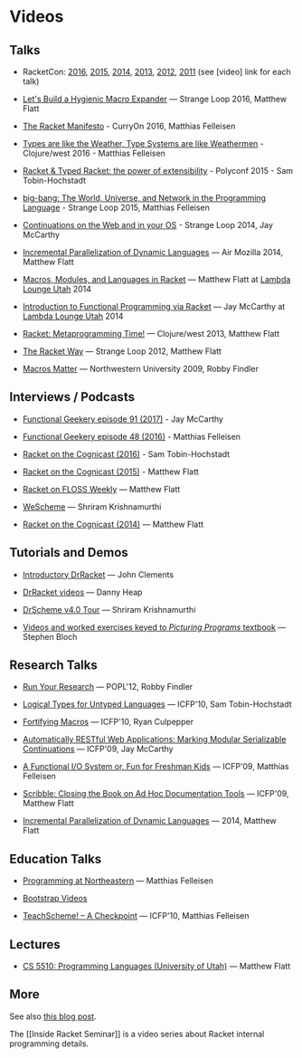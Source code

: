 Videos
======

Talks
-----

 * RacketCon: [2016](http://con.racket-lang.org/), [2015](http://con.racket-lang.org/2015), [2014](http://con.racket-lang.org/2014), [2013](http://con.racket-lang.org/2013), [2012](http://con.racket-lang.org/2012), [2011](http://con.racket-lang.org/2011) 
   (see [video] link for each talk)

 * [Let's Build a Hygienic Macro Expander](https://www.youtube.com/watch?v=Or_yKiI3Ha4) — Strange Loop 2016, Matthew Flatt

 * [The Racket Manifesto](https://www.youtube.com/watch?v=-cLI3GHvLOM) - CurryOn 2016, Matthias Felleisen

 * [Types are like the Weather, Type Systems are like Weathermen](https://www.youtube.com/watch?v=XTl7Jn_kmio) - Clojure/west 2016 - Matthias Felleisen

 * [Racket & Typed Racket: the power of extensibility](https://www.youtube.com/watch?v=vnKCuPVERqY) - Polyconf 2015 - Sam Tobin-Hochstadt

 * [big-bang: The World, Universe, and Network in the Programming Language](https://www.youtube.com/watch?v=ayoofXuKqMY) - Strange Loop 2015, Matthias Felleisen

 * [Continuations on the Web and in your OS](https://www.infoq.com/presentations/continuations-web-os) - Strange Loop 2014, Jay McCarthy

 * [Incremental Parallelization of Dynamic Languages](https://air.mozilla.org/incremental-parallelization-of-dynamic-languages/) — Air Mozilla 2014, Matthew Flatt

 * [Macros, Modules, and Languages in Racket](https://www.youtube.com/watch?v=Z4qn9NFfb9s) — Matthew Flatt at [Lambda Lounge Utah](http://www.meetup.com/Lambda-Lounge-Utah/) 2014

 * [Introduction to Functional Programming via Racket](https://www.youtube.com/watch?v=K0TItrQNT8Q) — Jay McCarthy at [Lambda Lounge Utah](http://www.meetup.com/Lambda-Lounge-Utah/) 2014

 * [Racket: Metaprogramming Time!](http://www.infoq.com/presentations/racket) — Clojure/west 2013, Matthew Flatt

 * [The Racket Way](http://www.infoq.com/presentations/Racket) — Strange Loop 2012, Matthew Flatt

 * [Macros Matter](http://www.mefeedia.com/video/26348171) — Northwestern University 2009, Robby Findler

Interviews / Podcasts
---------------------

 * [Functional Geekery episode 91 (2017)](https://www.functionalgeekery.com/episode-91-jay-mccarthy/) - Jay McCarthy

 * [Functional Geekery episode 48 (2016)](https://www.functionalgeekery.com/episode-48-matthias-felleisen/) - Matthias Felleisen

 * [Racket on the Cognicast (2016)](http://blog.cognitect.com/cognicast/108) - Sam Tobin-Hochstadt

 * [Racket on the Cognicast (2015)](http://blog.cognitect.com/cognicast/084) - Matthew Flatt

 * [Racket on FLOSS Weekly](http://blog.racket-lang.org/2011/05/racket-on-floss-weekly.html)
   — Matthew Flatt

 * [WeScheme](http://vidiowiki.com/watch/cydr9yk/) — Shriram Krishnamurthi

 * [Racket on the Cognicast (2014)](http://blog.cognitect.com/cognicast/061-matthew-flatt) — Matthew Flatt

Tutorials and Demos
-------------------

 * [Introductory DrRacket](http://www.youtube.com/playlist?list=PLD0EB7BC8D7CF739A)
   — John Clements

 * [DrRacket videos](http://www.cdf.toronto.edu/~heap/racket_lectures.html)
   — Danny Heap

 * [DrScheme v4.0 Tour](http://www.youtube.com/watch?v=vgQO_kHl39g&fmt=18)
   — Shriram Krishnamurthi

 * [Videos and worked exercises keyed to _Picturing Programs_ textbook](http://picturingprograms.org/worked-exercises/current/)
   — Stephen Bloch

Research Talks
--------------

 * [Run Your Research](http://www.youtube.com/watch?v=BuCRToctmw0) — POPL'12, Robby Findler

 * [Logical Types for Untyped Languages](http://vimeo.com/16539620)
   — ICFP'10, Sam Tobin-Hochstadt

 * [Fortifying Macros](http://vimeo.com/16540696)
   — ICFP'10, Ryan Culpepper

 * [Automatically RESTful Web Applications: Marking Modular Serializable
     Continuations](http://vimeo.com/6627041)
   — ICFP'09, Jay McCarthy

 * [A Functional I/O System or, Fun for Freshman Kids](http://vimeo.com/6631514)
   — ICFP'09, Matthias Felleisen

 * [Scribble: Closing the Book on Ad Hoc Documentation Tools](http://vimeo.com/6630691)
   — ICFP'09, Matthew Flatt 

 * [Incremental Parallelization of Dynamic Languages](https://air.mozilla.org/incremental-parallelization-of-dynamic-languages/)
   — 2014, Matthew Flatt 

Education Talks 
---------------

 * [Programming at Northeastern](http://www.youtube.com/watch?v=m3be1PHW5X0)
   — Matthias Felleisen

 * [Bootstrap Videos](http://www.youtube.com/user/GetBootstrapped)

 * [TeachScheme! – A Checkpoint](http://vimeo.com/16540023)
   — ICFP'10, Matthias Felleisen

Lectures
--------

 * [CS 5510: Programming Languages (University of Utah)](http://www.eng.utah.edu/~cs5510/schedule.html)
   — Matthew Flatt

More
----

See also
[this blog post](http://blog.racket-lang.org/2010/01/scheme-videos-lectures-and-talks-thanks.html).

The [[Inside Racket Seminar]] is a video series about Racket internal programming details.